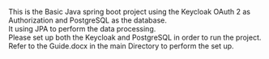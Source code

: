 This is the Basic Java spring boot project using the Keycloak OAuth 2 as Authorization and PostgreSQL as the database. <br />
It using JPA to perform the data processing. <br />
Please set up both the Keycloak and PostgreSQL in order to run the project. <br />
Refer to the Guide.docx in the main Directory to perform the set up. <br />
